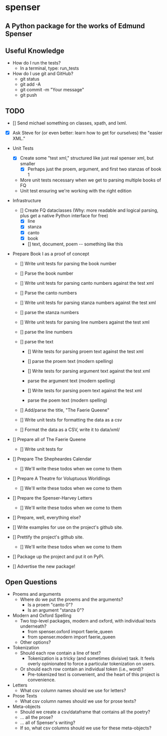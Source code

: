 # spenser
## A Python package for the works of Edmund Spenser

## Useful Knowledge
- How do I run the tests?
    - In a terminal, type: run_tests
- How do I use git and GitHub?
    - git status
    - git add -A
    - git commit -m "Your message"
    - git push

## TODO
- [] Send michael something on classes, xpath, and lxml.

- [X] Ask Steve for (or even better: learn how to get for ourselves) the "easier XML."

- Unit Tests
    - [X] Create some "test xml," structured like just real spenser xml, but smaller
        - [X] Perhaps just the proem, argument, and first two stanzas of book 1
    - More unit tests necessary when we get to parsing multiple books of FQ
    - Unit test ensuring we're working with the right edition

- Infrastructure
    - [] Create FQ dataclasses (Why: more readable and logical parsing, plus get a native Python interface for free)
        - [X] line
        - [X] stanza
        - [X] canto
        - [X] book
        - [] text, document, poem -- something like this

- Prepare Book I as a proof of concept
    - [] Write unit tests for parsing the book number
    - [] Parse the book number

    - [] Write unit tests for parsing canto numbers against the test xml
    - [] Parse the canto numbers

    - [] Write unit tests for parsing stanza numbers against the test xml
    - [] parse the stanza numbers

    - [] Write unit tests for parsing line numbers against the test xml
    - [] parse the line numbers

    - [] parse the text
        - [] Write tests for parsing proem text against the test xml
        - [] parse the proem text (modern spelling)
        

        - [] Write tests for parsing argument text against the test xml
        - parse the argument text (modern spelling)

        - [] Write tests for parsing poem text against the test xml
        - parse the poem text (modern spelling)
    
    - [] Add/parse the title, "The Faerie Queene"

    - [] Write unit tests for formatting the data as a csv
    - [] Format the data as a CSV, write it to data/xml/

- [] Prepare all of The Faerie Queene
    - [] Write unit tests for 

- [] Prepare The Shepheardes Calendar
    - [] We'll write these todos when we come to them

- [] Prepare A Theatre for Voluptuous Worldlings
    - [] We'll write these todos when we come to them

- [] Prepare the Spenser-Harvey Letters
    - [] We'll write these todos when we come to them

- [] Prepare, well, everything else?

- [] Write examples for use on the project's github site.
- [] Prettify the project's github site.
    - [] We'll write these todos when we come to them
- [] Package up the project and put it on PyPi.
- [] Advertise the new package!



## Open Questions
- Proems and arguments
    - Where do we put the proems and the arguments?
        - Is a proem "canto 0"?
        - Is an argument "stanza 0"?
- Modern and Oxford Spelling
    - Two top-level packages, modern and oxford, with individual texts underneath?
        - from spenser.oxford import faerie_queen
        - from spenser.modern import faerie_queen
    - Other options?
- Tokenization
    - Should each row contain a line of text?
        - Tokenization is a tricky (and sometimes divisive) task. It feels overly opinionated to force a particular tokenization on users.
    - Or should each row contain an individual token (i.e., word)?
        - Pre-tokenized text is convenient, and the heart of this project is convenience.
- Letters
    - What csv column names should we use for letters?
- Prose Texts
    - What csv column names should we use for prose texts?
- Meta-objects
    - Should we create a csv/dataframe that contains all the poetry?
    - ... all the prose?
    - ... all of Spenser's writing?
    - If so, what csv columns should we use for these meta-objects?
